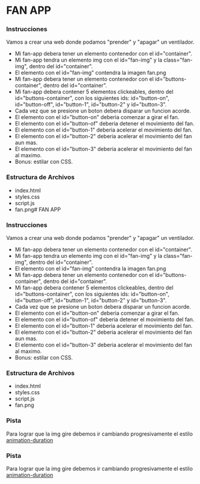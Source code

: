 # FAN APP

### Instrucciones

Vamos a crear una web donde podamos "prender" y "apagar" un ventilador.

* Mi fan-app debera tener un elemento contenedor con el id="container".
* Mi fan-app tendra un elemento img con el id="fan-img" y la class="fan-img", dentro del id="container".
* El elemento con el id="fan-img" contendra la imagen fan.png
* Mi fan-app debera tener un elemento contenedor con el id="buttons-container", dentro del id="container".
* Mi fan-app debera contener 5 elementos clickeables, dentro del id="buttons-container", con los siguientes ids: id="button-on", id="button-off", id="button-1", id="button-2" y id="button-3".
* Cada vez que se presione un boton debera disparar un funcion acorde.
* El elemento con el id="button-on" deberia comenzar a girar el fan.
* El elemento con el id="button-of" deberia detener el movimiento del fan.
* El elemento con el id="button-1" deberia acelerar el movimiento del fan.
* El elemento con el id="button-2" deberia acelerar el movimiento del fan aun mas.
* El elemento con el id="button-3" deberia acelerar el movimiento del fan al maximo.
* Bonus: estilar con CSS.

### Estructura de Archivos

* index.html
* styles.css
* script.js
* fan.png# FAN APP

### Instrucciones

Vamos a crear una web donde podamos "prender" y "apagar" un ventilador.

* Mi fan-app debera tener un elemento contenedor con el id="container".
* Mi fan-app tendra un elemento img con el id="fan-img" y la class="fan-img", dentro del id="container".
* El elemento con el id="fan-img" contendra la imagen fan.png
* Mi fan-app debera tener un elemento contenedor con el id="buttons-container", dentro del id="container".
* Mi fan-app debera contener 5 elementos clickeables, dentro del id="buttons-container", con los siguientes ids: id="button-on", id="button-off", id="button-1", id="button-2" y id="button-3".
* Cada vez que se presione un boton debera disparar un funcion acorde.
* El elemento con el id="button-on" deberia comenzar a girar el fan.
* El elemento con el id="button-of" deberia detener el movimiento del fan.
* El elemento con el id="button-1" deberia acelerar el movimiento del fan.
* El elemento con el id="button-2" deberia acelerar el movimiento del fan aun mas.
* El elemento con el id="button-3" deberia acelerar el movimiento del fan al maximo.
* Bonus: estilar con CSS.

### Estructura de Archivos

* index.html
* styles.css
* script.js
* fan.png

### Pista

Para lograr que la img gire debemos ir cambiando progresivamente el estilo [animation-duration](https://developer.mozilla.org/es/docs/Web/CSS/animation-duration)

### Pista

Para lograr que la img gire debemos ir cambiando progresivamente el estilo [animation-duration](https://developer.mozilla.org/es/docs/Web/CSS/animation-duration)